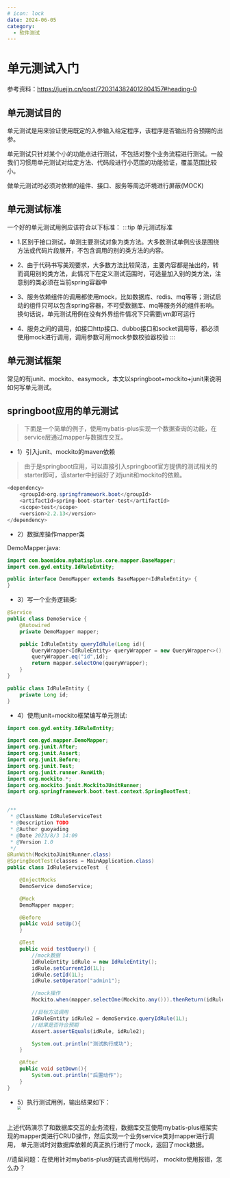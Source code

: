 ```yaml
---
# icon: lock
date: 2024-06-05
category:
  - 软件测试
---
```


# 单元测试入门

参考资料：https://juejin.cn/post/7203143824012804157#heading-0
## 单元测试目的

单元测试是用来验证使用既定的入参输入给定程序，该程序是否输出符合预期的出参。  

单元测试只针对某个小的功能点进行测试，不包括对整个业务流程进行测试。一般我们习惯用单元测试对给定方法、代码段进行小范围的功能验证，覆盖范围比较小。

做单元测试时必须对依赖的组件、接口、服务等周边环境进行屏蔽(MOCK)

## 单元测试标准
一个好的单元测试用例应该符合以下标准：
:::tip 单元测试标准
- 1.区别于接口测试，单测主要测试对象为类方法。大多数测试单例应该是围绕方法或代码片段展开，不包含调用的别的类方法的内容。

- 2、由于代码书写美观要求，大多数方法比较简洁，主要内容都是抽出的，转而调用别的类方法，此情况下在定义测试范围时，可适量加入别的类方法，注意别的类必须在当前spring容器中

- 3、服务依赖组件的调用都使用mock，比如数据库、redis、mq等等；测试启动的组件只可以包含spring容器，不可受数据库、mq等服务外的组件影响。
  换句话说，单元测试用例在没有外界组件情况下只需要jvm即可运行

- 4、服务之间的调用，如接口http接口、dubbo接口和socket调用等，都必须使用mock进行调用，调用参数可用mock参数校验器校验
:::

## 单元测试框架
常见的有junit、mockito、easymock，本文以springboot+mockito+junit来说明如何写单元测试。

## springboot应用的单元测试
> 下面是一个简单的例子，使用mybatis-plus实现一个数据查询的功能，在service层通过mapper与数据库交互。

- 1）引入junit、mockito的maven依赖
> 由于是springboot应用，可以直接引入springboot官方提供的测试相关的starter即可，该starter中封装好了对junit和mockito的依赖。

```java
<dependency>
    <groupId>org.springframework.boot</groupId>
    <artifactId>spring-boot-starter-test</artifactId>
    <scope>test</scope>
    <version>2.2.13</version>
</dependency>
```
- 2）数据库操作mapper类

DemoMapper.java: 
```java
import com.baomidou.mybatisplus.core.mapper.BaseMapper;
import com.gyd.entity.IdRuleEntity;

public interface DemoMapper extends BaseMapper<IdRuleEntity> {
}
```

- 3）写一个业务逻辑类:  
```java
@Service
public class DemoService {
    @Autowired
    private DemoMapper mapper;

    public IdRuleEntity queryIdRule(Long id){
        QueryWrapper<IdRuleEntity> queryWrapper = new QueryWrapper<>();
        queryWrapper.eq("id",id);
        return mapper.selectOne(queryWrapper);
    }
}

public class IdRuleEntity {
    private Long id;
}
```

- 4）使用junit+mockito框架编写单元测试:  
```java
import com.gyd.entity.IdRuleEntity;

import com.gyd.mapper.DemoMapper;
import org.junit.After;
import org.junit.Assert;
import org.junit.Before;
import org.junit.Test;
import org.junit.runner.RunWith;
import org.mockito.*;
import org.mockito.junit.MockitoJUnitRunner;
import org.springframework.boot.test.context.SpringBootTest;


/**
 * @ClassName IdRuleServiceTest
 * @Description TODO
 * @Author guoyading
 * @Date 2023/8/3 14:09
 * @Version 1.0
 */
@RunWith(MockitoJUnitRunner.class)
@SpringBootTest(classes = MainApplication.class)
public class IdRuleServiceTest  {

    @InjectMocks
    DemoService demoService;

    @Mock
    DemoMapper mapper;

    @Before
    public void setUp(){
    }

    @Test
    public void testQuery() {
        //mock数据
        IdRuleEntity idRule = new IdRuleEntity();
        idRule.setCurrentId(1L);
        idRule.setId(1L);
        idRule.setOperator("admin1");

        //mock操作
        Mockito.when(mapper.selectOne(Mockito.any())).thenReturn(idRule);

        //目标方法调用
        IdRuleEntity idRule2 = demoService.queryIdRule(1L);
        //结果是否符合预期
        Assert.assertEquals(idRule, idRule2);

        System.out.println("测试执行成功");
    }

    @After
    public void setDown(){
        System.out.println("后置动作");
    }
}
```

- 5）执行测试用例，输出结果如下：
<img src="http://cdn.gydblog.com/images/java/test/unit-test-1.png"  style="zoom: 50%;margin:0 auto;display:block"/><br/>


上述代码演示了和数据库交互的业务流程，数据库交互使用mybatis-plus框架实现的mapper类进行CRUD操作，然后实现一个业务service类对mapper进行调用， 单元测试时对数据库依赖的真正执行进行了mock，返回了mock数据。


 
//遗留问题：在使用针对mybatis-plus的链式调用代码时，  mockito使用报错，怎么办？



